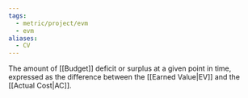 ```yaml
---
tags:
  - metric/project/evm
  - evm
aliases:
  - CV
---
```

The amount of [[Budget]] deficit or surplus at a given point in time, expressed as the difference between the [[Earned Value|EV]] and the [[Actual Cost|AC]].